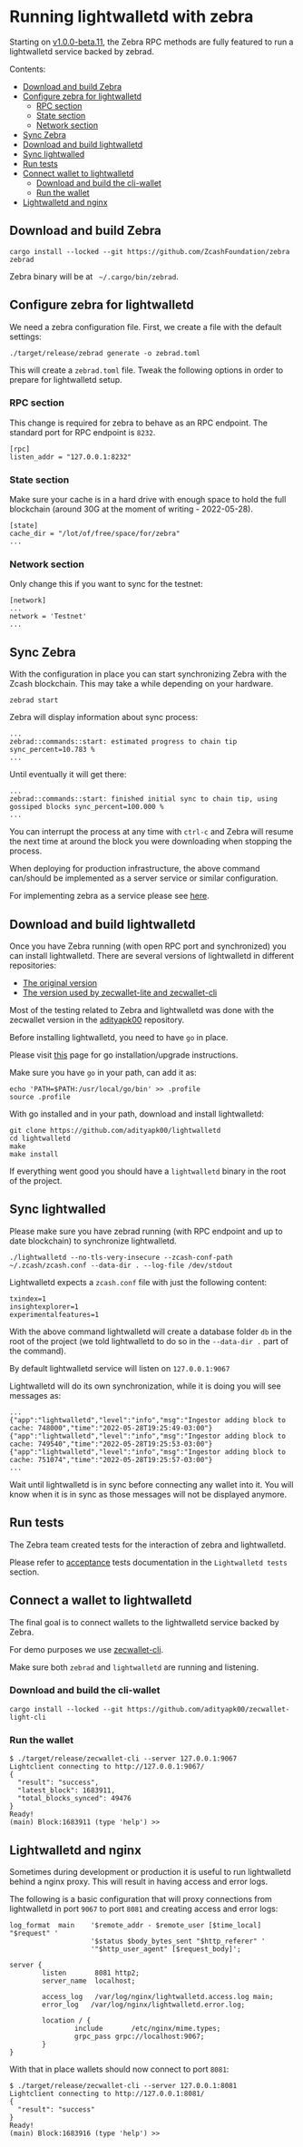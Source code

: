 # Running lightwalletd with zebra

Starting on [v1.0.0-beta.11](https://github.com/ZcashFoundation/zebra/releases/tag/v1.0.0-beta.11), the Zebra RPC methods are fully featured to run a lightwalletd service backed by zebrad.

Contents:

- [Download and build Zebra](#download-and-build-zebra)
- [Configure zebra for lightwalletd](#configure-zebra-for-lightwalletd)
  - [RPC section](#rpc-section)
  - [State section](#state-section)
  - [Network section](#network-section)
- [Sync Zebra](#sync-zebra)
- [Download and build lightwalletd](#download-and-build-lightwalletd)
- [Sync lightwalled](#sync-lightwalled)
- [Run tests](#run-tests)
- [Connect wallet to lightwalletd](#connect-wallet-to-lightwalletd)
  - [Download and build the cli-wallet](#download-and-build-the-cli-wallet)
  - [Run the wallet](#run-the-wallet)
- [Lightwalletd and nginx](#lightwalletd-and-nginx)

## Download and build Zebra
[#download-and-build-zebra]: #download-and-build-zebra

```console
cargo install --locked --git https://github.com/ZcashFoundation/zebra zebrad
```

Zebra binary will be at ` ~/.cargo/bin/zebrad`.

## Configure zebra for lightwalletd
[#configure-zebra-for-lightwalletd]: #configure-zebra-for-lightwalletd

We need a zebra configuration file. First, we create a file with the default settings:

```console
./target/release/zebrad generate -o zebrad.toml
```

This will create a `zebrad.toml` file. Tweak the following options in order to prepare for lightwalletd setup.

### RPC section
[#rpc-section]: #rpc-section

This change is required for zebra to behave as an RPC endpoint. The standard port for RPC endpoint is `8232`.

```
[rpc]
listen_addr = "127.0.0.1:8232"
```

### State section
[#state-section]: #state-section

Make sure your cache is in a hard drive with enough space to hold the full blockchain (around 30G at the moment of writing - 2022-05-28).

```
[state]
cache_dir = "/lot/of/free/space/for/zebra"
...
```

### Network section
[#network-section]: #network-section

Only change this if you want to sync for the testnet:

```
[network]
...
network = 'Testnet'
...
```

## Sync Zebra
[#sync-zebra]: #sync-zebra

With the configuration in place you can start synchronizing Zebra with the Zcash blockchain. This may take a while depending on your hardware.

```console
zebrad start
```

Zebra will display information about sync process:

```console
...
zebrad::commands::start: estimated progress to chain tip sync_percent=10.783 % 
...
```

Until eventually it will get there:

```console
...
zebrad::commands::start: finished initial sync to chain tip, using gossiped blocks sync_percent=100.000 % 
...
```

You can interrupt the process at any time with `ctrl-c` and Zebra will resume the next time at around the block you were downloading when stopping the process.

When deploying for production infrastructure, the above command can/should be implemented as a server service or similar configuration. 

For implementing zebra as a service please see [here](https://github.com/ZcashFoundation/zebra/blob/main/zebrad/systemd/zebrad.service).

## Download and build lightwalletd
[#download-and-build-lightwalletd]: #download-and-build-lightwalletd

Once you have Zebra running (with open RPC port and synchronized) you can install lightwalletd. There are several versions of lightwalletd in different repositories:

- [The original version](https://github.com/zcash/lightwalletd)
- [The version used by zecwallet-lite and zecwallet-cli](https://github.com/adityapk00/lightwalletd)

Most of the testing related to Zebra and lightwalletd was done with the zecwallet version in the [adityapk00](https://github.com/adityapk00) repository.

Before installing lightwalletd, you need to have `go` in place.

Please visit [this](https://gist.github.com/nikhita/432436d570b89cab172dcf2894465753) page for go installation/upgrade instructions.

Make sure you have `go` in your path, can add it as:

```console
echo 'PATH=$PATH:/usr/local/go/bin' >> .profile
source .profile
```

With go installed and in your path, download and install lightwalletd:

```console
git clone https://github.com/adityapk00/lightwalletd
cd lightwalletd
make
make install
```

If everything went good you should have a `lightwalletd` binary in the root of the project.

## Sync lightwalled
[#sync-lightwalletd]: (#sync-lightwalletd)

Please make sure you have zebrad running (with RPC endpoint and up to date blockchain) to synchronize lightwalletd.

```console
./lightwalletd --no-tls-very-insecure --zcash-conf-path ~/.zcash/zcash.conf --data-dir . --log-file /dev/stdout
```

Lightwalletd expects a `zcash.conf` file with just the following content:

```
txindex=1
insightexplorer=1
experimentalfeatures=1
```

With the above command lightwalletd will create a database folder `db` in the root of the project (we told lightwalletd to do so in the `--data-dir .` part of the command).

By default lightwalletd service will listen on `127.0.0.1:9067`

Lightwalletd will do its own synchronization, while it is doing you will see messages as:

```console
...
{"app":"lightwalletd","level":"info","msg":"Ingestor adding block to cache: 748000","time":"2022-05-28T19:25:49-03:00"}
{"app":"lightwalletd","level":"info","msg":"Ingestor adding block to cache: 749540","time":"2022-05-28T19:25:53-03:00"}
{"app":"lightwalletd","level":"info","msg":"Ingestor adding block to cache: 751074","time":"2022-05-28T19:25:57-03:00"}
...
```

Wait until lightwalletd is in sync before connecting any wallet into it. You will know when it is in sync as those messages will not be displayed anymore.

## Run tests
[#run-tests]: (#run-tests)

The Zebra team created tests for the interaction of zebra and lightwalletd. 

Please refer to [acceptance](https://github.com/ZcashFoundation/zebra/blob/main/zebrad/tests/acceptance.rs) tests documentation in the `Lightwalletd tests` section.

## Connect a wallet to lightwalletd
[#connect-wallet-to-lightwalletd]: (#connect-wallet-to-lightwalletd)

The final goal is to connect wallets to the lightwalletd service backed by Zebra. 

For demo purposes we use [zecwallet-cli](https://github.com/adityapk00/zecwallet-light-cli).

Make sure both `zebrad` and `lightwalletd` are running and listening.

### Download and build the cli-wallet
[#download-and-build-the-cli-wallet]: (#download-and-build-the-cli-wallet)

```console
cargo install --locked --git https://github.com/adityapk00/zecwallet-light-cli
```

### Run the wallet
[#run-the-wallet]: (#run-the-wallet)

```console
$ ./target/release/zecwallet-cli --server 127.0.0.1:9067
Lightclient connecting to http://127.0.0.1:9067/
{
  "result": "success",
  "latest_block": 1683911,
  "total_blocks_synced": 49476
}
Ready!
(main) Block:1683911 (type 'help') >> 
```
## Lightwalletd and nginx
[#lightwalletd-and-nginx]: (#lightwalletd-and-nginx)

Sometimes during development or production it is useful to run lightwalletd behind a nginx proxy. This will result in having access and error logs. 

The following is a basic configuration that will proxy connections from lightwalletd in port `9067` to port `8081` and creating access and error logs:

```
log_format  main    '$remote_addr - $remote_user [$time_local] "$request" '
                    '$status $body_bytes_sent "$http_referer" '
                    '"$http_user_agent" [$request_body]';

server {
        listen       8081 http2;
        server_name  localhost;

        access_log   /var/log/nginx/lightwalletd.access.log main;
        error_log   /var/log/nginx/lightwalletd.error.log;

        location / {
                include       /etc/nginx/mime.types;
                grpc_pass grpc://localhost:9067;
        }
}

```

With that in place wallets should now connect to port `8081`:

```console
$ ./target/release/zecwallet-cli --server 127.0.0.1:8081
Lightclient connecting to http://127.0.0.1:8081/
{
  "result": "success"
}
Ready!
(main) Block:1683916 (type 'help') >> 
```